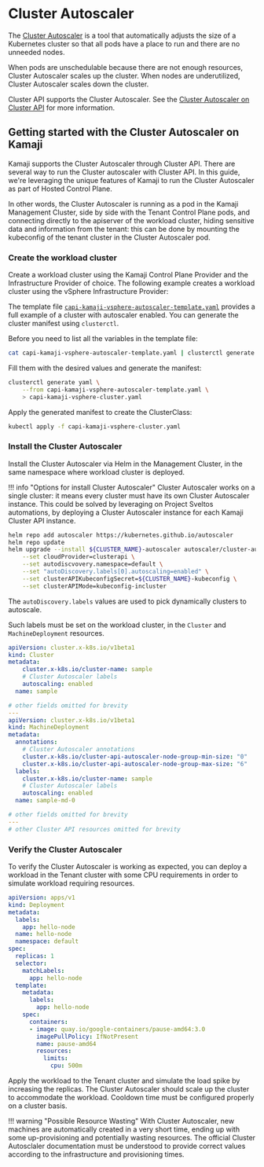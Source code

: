 # Cluster Autoscaler

The [Cluster Autoscaler](https://github.com/kubernetes/autoscaler) is a tool that automatically adjusts the size of a Kubernetes cluster so that all pods have a place to run and there are no unneeded nodes.

When pods are unschedulable because there are not enough resources, Cluster Autoscaler scales up the cluster. When nodes are underutilized, Cluster Autoscaler scales down the cluster.

Cluster API supports the Cluster Autoscaler. See the [Cluster Autoscaler on Cluster API](https://cluster-api.sigs.k8s.io/tasks/automated-machine-management/autoscaling) for more information.

## Getting started with the Cluster Autoscaler on Kamaji

Kamaji supports the Cluster Autoscaler through Cluster API. There are several way to run the Cluster autoscaler with Cluster API. In this guide, we're leveraging the unique features of Kamaji to run the Cluster Autoscaler as part of Hosted Control Plane.

In other words, the Cluster Autoscaler is running as a pod in the Kamaji Management Cluster, side by side with the Tenant Control Plane pods, and connecting directly to the apiserver of the workload cluster, hiding sensitive data and information from the tenant: this can be done by mounting the kubeconfig of the tenant cluster in the Cluster Autoscaler pod.

### Create the workload cluster

Create a workload cluster using the Kamaji Control Plane Provider and the Infrastructure Provider of choice. The following example creates a workload cluster using the vSphere Infrastructure Provider:

The template file [`capi-kamaji-vsphere-autoscaler-template.yaml`](https://raw.githubusercontent.com/clastix/cluster-api-control-plane-provider-kamaji/master/templates/capi-kamaji-vsphere-autoscaler-template.yaml) provides a full example of a cluster with autoscaler enabled. You can generate the cluster manifest using `clusterctl`.

Before you need to list all the variables in the template file:

```bash
cat capi-kamaji-vsphere-autoscaler-template.yaml | clusterctl generate yaml --list-variables
```

Fill them with the desired values and generate the manifest:

```bash
clusterctl generate yaml \
    --from capi-kamaji-vsphere-autoscaler-template.yaml \
    > capi-kamaji-vsphere-cluster.yaml
```

Apply the generated manifest to create the ClusterClass:

```bash
kubectl apply -f capi-kamaji-vsphere-cluster.yaml
```

### Install the Cluster Autoscaler

Install the Cluster Autoscaler via Helm in the Management Cluster, in the same namespace where workload cluster is deployed.

!!! info "Options for install Cluster Autoscaler"
    Cluster Autoscaler works on a single cluster: it means every cluster must have its own Cluster Autoscaler instance. This could be solved by leveraging on Project Sveltos automations, by deploying a Cluster Autoscaler instance for each Kamaji Cluster API instance.

```bash
helm repo add autoscaler https://kubernetes.github.io/autoscaler
helm repo update
helm upgrade --install ${CLUSTER_NAME}-autoscaler autoscaler/cluster-autoscaler \
    --set cloudProvider=clusterapi \
    --set autodiscvovery.namespace=default \
    --set "autoDiscovery.labels[0].autoscaling=enabled" \
    --set clusterAPIKubeconfigSecret=${CLUSTER_NAME}-kubeconfig \
    --set clusterAPIMode=kubeconfig-incluster
```

The `autoDiscovery.labels` values are used to pick dynamically clusters to autoscale.

Such labels must be set on the workload cluster, in the `Cluster` and `MachineDeployment` resources.

```yaml
apiVersion: cluster.x-k8s.io/v1beta1
kind: Cluster
metadata:
    cluster.x-k8s.io/cluster-name: sample
    # Cluster Autoscaler labels
    autoscaling: enabled
  name: sample

# other fields omitted for brevity
---
apiVersion: cluster.x-k8s.io/v1beta1
kind: MachineDeployment
metadata:
  annotations:
    # Cluster Autoscaler annotations
    cluster.x-k8s.io/cluster-api-autoscaler-node-group-min-size: "0"
    cluster.x-k8s.io/cluster-api-autoscaler-node-group-max-size: "6"
  labels:
    cluster.x-k8s.io/cluster-name: sample
    # Cluster Autoscaler labels
    autoscaling: enabled
  name: sample-md-0

# other fields omitted for brevity
---
# other Cluster API resources omitted for brevity
```


### Verify the Cluster Autoscaler

To verify the Cluster Autoscaler is working as expected, you can deploy a workload in the Tenant cluster with some CPU requirements in order to simulate workload requiring resources.

```yaml
apiVersion: apps/v1
kind: Deployment
metadata:
  labels:
    app: hello-node
  name: hello-node
  namespace: default
spec:
  replicas: 1
  selector:
    matchLabels:
      app: hello-node
  template:
    metadata:
      labels:
        app: hello-node
    spec:
      containers:
      - image: quay.io/google-containers/pause-amd64:3.0
        imagePullPolicy: IfNotPresent
        name: pause-amd64
        resources:
          limits:
            cpu: 500m
```

Apply the workload to the Tenant cluster and simulate the load spike by increasing the replicas. The Cluster Autoscaler should scale up the cluster to accommodate the workload. Cooldown time must be configured properly on a cluster basis. 

!!! warning "Possible Resource Wasting"
    With Cluster Autoscaler, new machines are automatically created in a very short time, ending up with some up-provisioning and potentially wasting resources. The official Cluster Autosclaler documentation must be understood to provide correct values according to the infrastructure and provisioning times.
